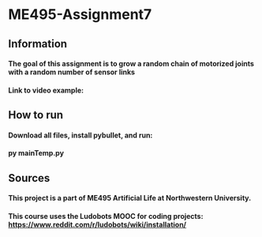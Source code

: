 # ME495-Assignment7
 
## Information
#### The goal of this assignment is to grow a random chain of motorized joints with a random number of sensor links
#### Link to video example: 
####  

## How to run
#### Download all files, install pybullet, and run:
#### py mainTemp.py
####  

## Sources
#### This project is a part of ME495 Artificial Life at Northwestern University.
#### This course uses the Ludobots MOOC for coding projects: https://www.reddit.com/r/ludobots/wiki/installation/
####  